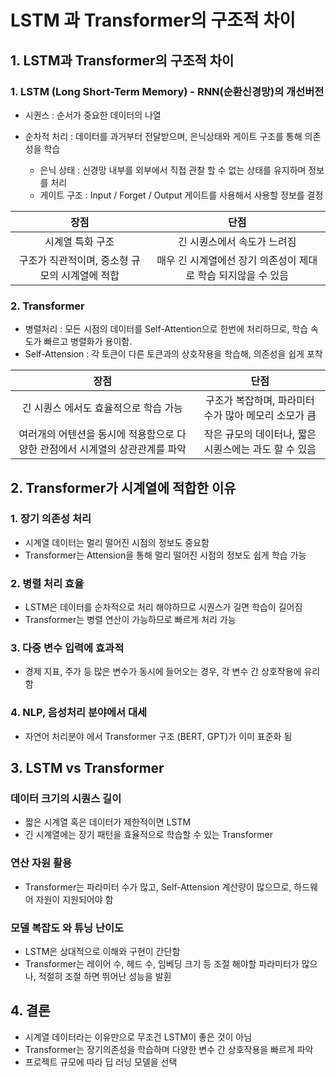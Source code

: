 # LSTM 과 Transformer의 구조적 차이

## 1. LSTM과 Transformer의 구조적 차이

### 1. LSTM (Long Short-Term Memory) - RNN(순환신경망)의 개선버전

- 시퀀스 : 순서가 중요한 데이터의 나열

- 순차적 처리 : 데이터를 과거부터 전달받으며, 은닉상태와 게이트 구조를 통해 의존성을 학습
  - 은닉 상태 : 신경망 내부를 외부에서 직접 관찰 할 수 없는 상태를 유지하며 정보를 처리
  - 게이트 구조 : Input / Forget / Output 게이트를 사용해서 사용할 정보를 결정

|                      장점                      |                             단점                              |
| :--------------------------------------------: | :-----------------------------------------------------------: |
|                시계열 특화 구조                |                  긴 시퀀스에서 속도가 느려짐                  |
| 구조가 직관적이며, 중소형 규모의 시계열에 적합 | 매우 긴 시계열에선 장기 의존성이 제대로 학습 되지않을 수 있음 |

### 2. Transformer

- 병렬처리 : 모든 시점의 데이터를 Self-Attention으로 한번에 처리하므로, 학습 속도가 빠르고 병렬화가 용이함.
- Self-Attension : 각 토큰이 다른 토큰과의 상호작용을 학습해, 의존성을 쉽게 포착

|                                     장점                                     |                         단점                          |
| :--------------------------------------------------------------------------: | :---------------------------------------------------: |
|                    긴 시퀀스 에서도 효율적으로 학습 가능                     | 구조가 복잡하며, 파라미터 수가 많아 메모리 소모가 큼  |
| 여러개의 어텐션을 동시에 적용함으로 다양한 관점에서 시계열의 상관관계를 파악 | 작은 규모의 데이터나, 짧은 시퀀스에는 과도 할 수 있음 |

## 2. Transformer가 시계열에 적합한 이유

### 1. 장기 의존성 처리

- 시계열 데이터는 멀리 떨어진 시점의 정보도 중요함
- Transformer는 Attension을 통해 멀리 떨어진 시점의 정보도 쉽게 학습 가능

### 2. 병렬 처리 효율

- LSTM은 데이터를 순차적으로 처리 해야하므로 시퀀스가 길면 학습이 길어짐
- Transformer는 병렬 연산이 가능하므로 빠르게 처리 가능

### 3. 다중 변수 입력에 효과적

- 경제 지표, 주가 등 많은 변수가 동시에 들어오는 경우, 각 변수 간 상호작용에 유리함

### 4. NLP, 음성처리 분야에서 대세

- 자연어 처리분야 에서 Transformer 구조 (BERT, GPT)가 이미 표준화 됨

## 3. LSTM vs Transformer

### 데이터 크기의 시퀀스 길이

- 짧은 시계열 혹은 데이터가 제한적이면 LSTM
- 긴 시계열에는 장기 패턴을 효율적으로 학습할 수 있는 Transformer

### 연산 자원 활용

- Transformer는 파라미터 수가 많고, Self-Attension 계산량이 많으므로, 하드웨어 자원이 지원되어야 함

### 모델 복잡도 와 튜닝 난이도

- LSTM은 상대적으로 이해와 구현이 간단함
- Transformer는 레이어 수, 헤드 수, 임베딩 크기 등 조절 해야할 파라미터가 많으나, 적절히 조절 하면 뛰어난 성능을 발휜

## 4. 결론

- 시계열 데이터라는 이유만으로 무조건 LSTM이 좋은 것이 아님
- Transformer는 장기의존성을 학습하며 다양한 변수 간 상호작용을 빠르게 파악
- 프로젝트 규모에 따라 딥 러닝 모델을 선택
